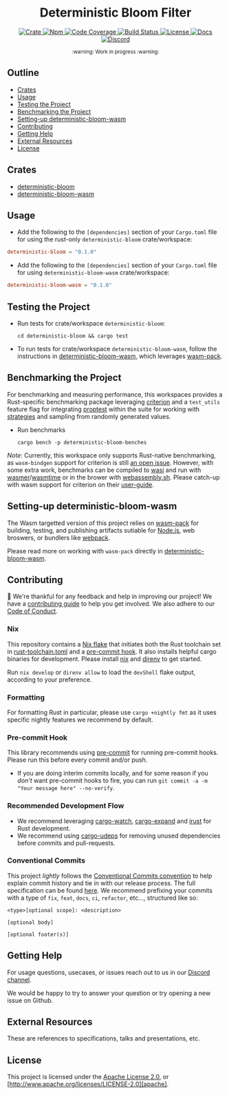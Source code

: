 <div align="center">
  <h1 align="center">Deterministic Bloom Filter</h1>

  <p>
    <a href="https://crates.io/crates/deterministic-bloom">
      <img src="https://img.shields.io/crates/v/deterministic-bloom?label=crates" alt="Crate">
    </a>
    <a href="https://npmjs.com/package/deterministic-bloom">
      <img src="https://img.shields.io/npm/v/deterministic-bloom" alt="Npm">
    </a>
    <a href="https://codecov.io/gh/wnfs-wg/deterministic-bloom">
      <img src="https://codecov.io/gh/wnfs-wg/deterministic-bloom/branch/main/graph/badge.svg?token=SOMETOKEN" alt="Code Coverage"/>
    </a>
    <a href="https://github.com/wnfs-wg/deterministic-bloom/actions?query=">
      <img src="https://github.com/wnfs-wg/deterministic-bloom/actions/workflows/tests_and_checks.yml/badge.svg" alt="Build Status">
    </a>
    <a href="https://github.com/wnfs-wg/deterministic-bloom/blob/main/LICENSE">
      <img src="https://img.shields.io/badge/License-Apache%202.0-blue.svg" alt="License">
    </a>
    <a href="https://docs.rs/deterministic-bloom">
      <img src="https://img.shields.io/static/v1?label=Docs&message=docs.rs&color=blue" alt="Docs">
    </a>
    <a href="https://discord.gg/fissioncodes">
      <img src="https://img.shields.io/static/v1?label=Discord&message=join%20us!&color=mediumslateblue" alt="Discord">
    </a>
  </p>
</div>

<div align="center"><sub>:warning: Work in progress :warning:</sub></div>

## Outline

- [Crates](#crates)
- [Usage](#usage)
- [Testing the Project](#testing-the-project)
- [Benchmarking the Project](#benchmarking-the-project)
- [Setting-up deterministic-bloom-wasm](#setting-up-deterministic-bloom-wasm)
- [Contributing](#contributing)
- [Getting Help](#getting-help)
- [External Resources](#external-resources)
- [License](#license)

## Crates

- [deterministic-bloom](https://github.com/wnfs-wg/deterministic-bloom/tree/main/deterministic-bloom)
- [deterministic-bloom-wasm](https://github.com/wnfs-wg/deterministic-bloom/tree/main/deterministic-bloom-wasm)

## Usage

- Add the following to the `[dependencies]` section of your `Cargo.toml` file
  for using the rust-only `deterministic-bloom` crate/workspace:

```toml
deterministic-bloom = "0.1.0"
```

- Add the following to the `[dependencies]` section of your `Cargo.toml` file
  for using `deterministic-bloom-wasm` crate/workspace:

```toml
deterministic-bloom-wasm = "0.1.0"
```

## Testing the Project

- Run tests for crate/workspace `deterministic-bloom`:

  ```console
  cd deterministic-bloom && cargo test
  ```

- To run tests for crate/workspace `deterministic-bloom-wasm`, follow
  the instructions in [deterministic-bloom-wasm](./deterministic-bloom-wasm#testing-the-project),
  which leverages [wasm-pack][wasm-pack].

## Benchmarking the Project

For benchmarking and measuring performance, this workspaces provides
a Rust-specific benchmarking package leveraging [criterion][criterion] and a
`test_utils` feature flag for integrating [proptest][proptest] within the
suite for working with [strategies][strategies] and sampling from randomly
generated values.

- Run benchmarks

  ```console
  cargo bench -p deterministic-bloom-benches
  ```

*Note*: Currently, this workspace only supports Rust-native benchmarking, as
`wasm-bindgen` support for criterion is still [an open issue][criterion-bindgen].
However, with some extra work, benchmarks can be compiled to [wasi][wasi] and
run with [wasmer][wasmer]/[wasmtime][wasmtime] or in the brower with
[webassembly.sh][wasmsh]. Please catch-up with wasm support for criterion on their
[user-guide][criterion-user-guide].

## Setting-up deterministic-bloom-wasm

The Wasm targetted version of this project relies on [wasm-pack][wasm-pack]
for building, testing, and publishing artifacts sutiable for
[Node.js][node-js], web broswers, or bundlers like [webpack][webpack].

Please read more on working with `wasm-pack` directly in
[deterministic-bloom-wasm](./deterministic-bloom-wasm#set-up).

## Contributing

:balloon: We're thankful for any feedback and help in improving our project!
We have a [contributing guide](./CONTRIBUTING.md) to help you get involved. We
also adhere to our [Code of Conduct](./CODE_OF_CONDUCT.md).

### Nix
This repository contains a [Nix flake][nix-flake] that initiates both the Rust
toolchain set in [rust-toolchain.toml](./rust-toolchain.toml) and a
[pre-commit hook](#pre-commit-hook). It also installs helpful cargo binaries for
development. Please install [nix][nix] and [direnv][direnv] to get started.

Run `nix develop` or `direnv allow` to load the `devShell` flake output,
according to your preference.

### Formatting

For formatting Rust in particular, please use `cargo +nightly fmt` as it uses
specific nightly features we recommend by default.

### Pre-commit Hook

This library recommends using [pre-commit][pre-commit] for running pre-commit
hooks. Please run this before every commit and/or push.

- If you are doing interim commits locally, and for some reason if you _don't_
  want pre-commit hooks to fire, you can run
  `git commit -a -m "Your message here" --no-verify`.

### Recommended Development Flow

- We recommend leveraging [cargo-watch][cargo-watch],
  [cargo-expand][cargo-expand] and [irust][irust] for Rust development.
- We recommend using [cargo-udeps][cargo-udeps] for removing unused dependencies
  before commits and pull-requests.

### Conventional Commits

This project *lightly* follows the [Conventional Commits
convention][commit-spec-site] to help explain
commit history and tie in with our release process. The full specification
can be found [here][commit-spec]. We recommend prefixing your commits with
a type of `fix`, `feat`, `docs`, `ci`, `refactor`, etc..., structured like so:

```
<type>[optional scope]: <description>

[optional body]

[optional footer(s)]
```

## Getting Help

For usage questions, usecases, or issues reach out to us in our [Discord channel](https://discord.gg/fissioncodes).

We would be happy to try to answer your question or try opening a new issue on Github.

## External Resources

These are references to specifications, talks and presentations, etc.

## License

This project is licensed under the [Apache License 2.0](./LICENSE), or
[http://www.apache.org/licenses/LICENSE-2.0][apache].


[apache]: https://www.apache.org/licenses/LICENSE-2.0
[cargo-expand]: https://github.com/dtolnay/cargo-expand
[cargo-udeps]: https://github.com/est31/cargo-udeps
[cargo-watch]: https://github.com/watchexec/cargo-watch
[commit-spec]: https://www.conventionalcommits.org/en/v1.0.0/#specification
[commit-spec-site]: https://www.conventionalcommits.org/
[criterion]: https://github.com/bheisler/criterion.rs
[criterion-bindgen]: https://github.com/bheisler/criterion.rs/issues/270
[direnv]:https://direnv.net/
[irust]: https://github.com/sigmaSd/IRust
[mit]: http://opensource.org/licenses/MIT
[nix]:https://nixos.org/download.html
[nix-flake]: https://nixos.wiki/wiki/Flakes
[node-js]: https://nodejs.dev/en/
[pre-commit]: https://pre-commit.com/
[proptest]: https://github.com/proptest-rs/proptest
[strategies]: https://docs.rs/proptest/latest/proptest/strategy/trait.Strategy.html
[criterion-user-guide]: https://github.com/bheisler/criterion.rs/blob/version-0.4/book/src/user_guide/wasi.md
[wasi]: https://wasi.dev/
[wasmer]: https://wasmer.io/
[wasmtime]: https://docs.wasmtime.dev/
[wasmsh]: https://webassembly.sh/
[wasm-pack]: https://rustwasm.github.io/docs/wasm-pack/
[webpack]: https://webpack.js.org/
